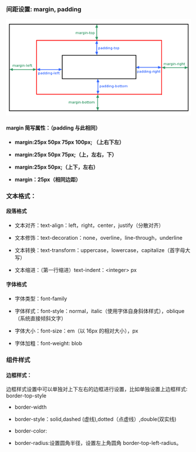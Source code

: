 ### 间距设置: margin, padding

![clipboard.png](img/29b5a009ea83eecad2431d0732821c01.png)

#### margin 简写属性：（padding 与此相同）

- **margin:25px 50px 75px 100px; （上右下左）**

- **margin:25px 50px 75px;（上，左右，下）**

- **margin:25px 50px;（上下，左右）**

- **margin：25px（相同边距）**

### 文本格式：

#### 段落格式

- 文本对齐：text-align：left，right，center，justify（分散对齐）

- 文本修饰：text-decoration：none，overline，line-through，underline

- 文本转换：text-transform：uppercase，lowercase，capitalize（首字母大写）

- 文本缩进：（第一行缩进）text-indent：\<integer\> px

#### 字体格式

- 字体类型：font-family

- 字体样式：font-style：normal，italic（使用字体自身斜体样式），oblique（系统直接倾斜文字）

- 字体大小：font-size：em（以 16px 的相对大小），px

- 字体加粗：font-weight: blob

### 组件样式

#### 边框样式：

边框样式设置中可以单独对上下左右的边框进行设置，比如单独设置上边框样式:
border-top-style

- border-width

- border-style：solid,dashed (虚线),dotted（点虚线）,double(双实线)

- border-color:

- border-radius:设置圆角半径，设置左上角圆角 border-top-left-radius。
